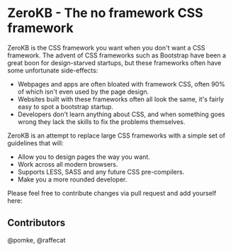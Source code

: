 # ZeroKB - The no framework CSS framework
    
ZeroKB is the CSS framework you want when you don't want a CSS 
framework. The advent of CSS frameworks such as Bootstrap have been
a great boon for design-starved startups, but these frameworks often
have some  unfortunate side-effects:

* Webpages and apps are often bloated with framework CSS, often 90% of which isn't even used by the page design.
* Websites built with these frameworks often all look the same, it's fairly easy to spot a bootstrap startup.
* Developers don't learn anything about CSS, and when something goes wrong they lack the skills to fix the problems themselves.

ZeroKB is an attempt to replace large CSS frameworks with a simple
set of guidelines that will:

* Allow you to design pages the way you want.
* Work across all modern browsers.
* Supports LESS, SASS and any future CSS pre-compilers.
* Make you a more rounded developer.

Please feel free to contribute changes via pull request and add yourself here:

## Contributors

@pomke, @raffecat
